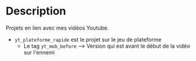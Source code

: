 # Description
Projets en lien avec mes vidéos Youtube.

- `yt_plateforme_rapide` est le projet sur le jeu de plateforme
  - Le tag `yt_mob_before` --> Version qui est avant le début de la vidéo sur l'ennemi
